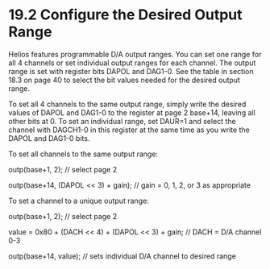 # 19.2 Configure the Desired Output Range

Helios features programmable D/A output ranges. You can set one range for all 4 channels or set individual output ranges for each channel. The output range is set with register bits DAPOL and DAG1-0. See the table in section 18.3 on page 40 to select the bit values needed for the desired output range.&#x20;

To set all 4 channels to the same output range, simply write the desired values of DAPOL and DAG1-0 to the register at page 2 base+14, leaving all other bits at 0. To set an individual range, set DAUR=1 and select the channel with DAGCH1-0 in this register at the same time as you write the DAPOL and DAG1-0 bits.

To set all channels to the same output range:&#x20;

outp(base+1, 2);                // select page 2&#x20;

outp(base+14, (DAPOL << 3) + gain);          // gain = 0, 1, 2, or 3 as appropriate&#x20;

To set a channel to a unique output range:&#x20;

outp(base+1, 2); // select page 2&#x20;

value = 0x80 + (DACH << 4) + (DAPOL << 3) + gain;       // DACH = D/A channel 0-3&#x20;

outp(base+14, value);          // sets individual D/A channel to desired range
